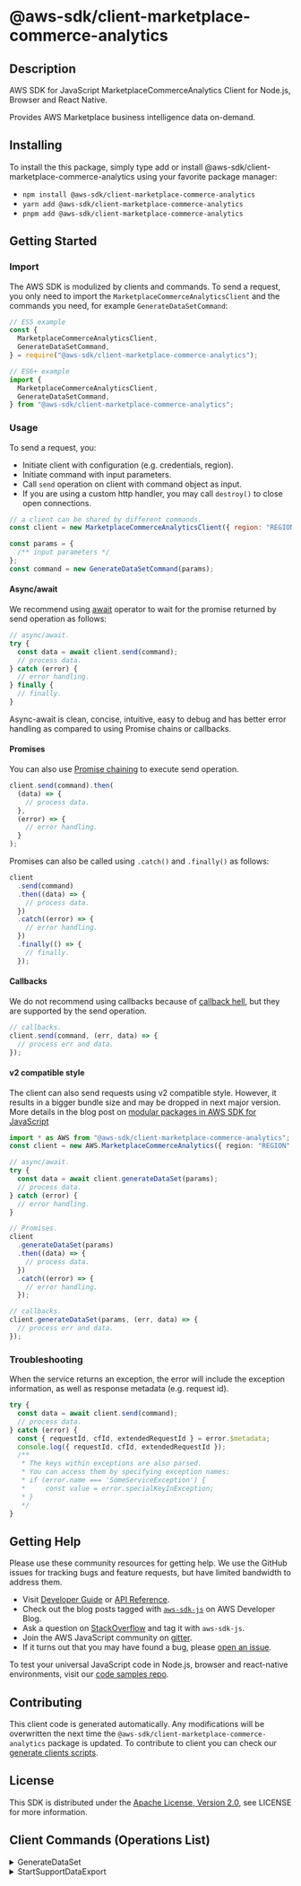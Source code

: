 <!-- generated file, do not edit directly -->

# @aws-sdk/client-marketplace-commerce-analytics

## Description

AWS SDK for JavaScript MarketplaceCommerceAnalytics Client for Node.js, Browser and React Native.

Provides AWS Marketplace business intelligence data on-demand.

## Installing

To install the this package, simply type add or install @aws-sdk/client-marketplace-commerce-analytics
using your favorite package manager:

- `npm install @aws-sdk/client-marketplace-commerce-analytics`
- `yarn add @aws-sdk/client-marketplace-commerce-analytics`
- `pnpm add @aws-sdk/client-marketplace-commerce-analytics`

## Getting Started

### Import

The AWS SDK is modulized by clients and commands.
To send a request, you only need to import the `MarketplaceCommerceAnalyticsClient` and
the commands you need, for example `GenerateDataSetCommand`:

```js
// ES5 example
const {
  MarketplaceCommerceAnalyticsClient,
  GenerateDataSetCommand,
} = require("@aws-sdk/client-marketplace-commerce-analytics");
```

```ts
// ES6+ example
import {
  MarketplaceCommerceAnalyticsClient,
  GenerateDataSetCommand,
} from "@aws-sdk/client-marketplace-commerce-analytics";
```

### Usage

To send a request, you:

- Initiate client with configuration (e.g. credentials, region).
- Initiate command with input parameters.
- Call `send` operation on client with command object as input.
- If you are using a custom http handler, you may call `destroy()` to close open connections.

```js
// a client can be shared by different commands.
const client = new MarketplaceCommerceAnalyticsClient({ region: "REGION" });

const params = {
  /** input parameters */
};
const command = new GenerateDataSetCommand(params);
```

#### Async/await

We recommend using [await](https://developer.mozilla.org/en-US/docs/Web/JavaScript/Reference/Operators/await)
operator to wait for the promise returned by send operation as follows:

```js
// async/await.
try {
  const data = await client.send(command);
  // process data.
} catch (error) {
  // error handling.
} finally {
  // finally.
}
```

Async-await is clean, concise, intuitive, easy to debug and has better error handling
as compared to using Promise chains or callbacks.

#### Promises

You can also use [Promise chaining](https://developer.mozilla.org/en-US/docs/Web/JavaScript/Guide/Using_promises#chaining)
to execute send operation.

```js
client.send(command).then(
  (data) => {
    // process data.
  },
  (error) => {
    // error handling.
  }
);
```

Promises can also be called using `.catch()` and `.finally()` as follows:

```js
client
  .send(command)
  .then((data) => {
    // process data.
  })
  .catch((error) => {
    // error handling.
  })
  .finally(() => {
    // finally.
  });
```

#### Callbacks

We do not recommend using callbacks because of [callback hell](http://callbackhell.com/),
but they are supported by the send operation.

```js
// callbacks.
client.send(command, (err, data) => {
  // process err and data.
});
```

#### v2 compatible style

The client can also send requests using v2 compatible style.
However, it results in a bigger bundle size and may be dropped in next major version. More details in the blog post
on [modular packages in AWS SDK for JavaScript](https://aws.amazon.com/blogs/developer/modular-packages-in-aws-sdk-for-javascript/)

```ts
import * as AWS from "@aws-sdk/client-marketplace-commerce-analytics";
const client = new AWS.MarketplaceCommerceAnalytics({ region: "REGION" });

// async/await.
try {
  const data = await client.generateDataSet(params);
  // process data.
} catch (error) {
  // error handling.
}

// Promises.
client
  .generateDataSet(params)
  .then((data) => {
    // process data.
  })
  .catch((error) => {
    // error handling.
  });

// callbacks.
client.generateDataSet(params, (err, data) => {
  // process err and data.
});
```

### Troubleshooting

When the service returns an exception, the error will include the exception information,
as well as response metadata (e.g. request id).

```js
try {
  const data = await client.send(command);
  // process data.
} catch (error) {
  const { requestId, cfId, extendedRequestId } = error.$metadata;
  console.log({ requestId, cfId, extendedRequestId });
  /**
   * The keys within exceptions are also parsed.
   * You can access them by specifying exception names:
   * if (error.name === 'SomeServiceException') {
   *     const value = error.specialKeyInException;
   * }
   */
}
```

## Getting Help

Please use these community resources for getting help.
We use the GitHub issues for tracking bugs and feature requests, but have limited bandwidth to address them.

- Visit [Developer Guide](https://docs.aws.amazon.com/sdk-for-javascript/v3/developer-guide/welcome.html)
  or [API Reference](https://docs.aws.amazon.com/AWSJavaScriptSDK/v3/latest/index.html).
- Check out the blog posts tagged with [`aws-sdk-js`](https://aws.amazon.com/blogs/developer/tag/aws-sdk-js/)
  on AWS Developer Blog.
- Ask a question on [StackOverflow](https://stackoverflow.com/questions/tagged/aws-sdk-js) and tag it with `aws-sdk-js`.
- Join the AWS JavaScript community on [gitter](https://gitter.im/aws/aws-sdk-js-v3).
- If it turns out that you may have found a bug, please [open an issue](https://github.com/aws/aws-sdk-js-v3/issues/new/choose).

To test your universal JavaScript code in Node.js, browser and react-native environments,
visit our [code samples repo](https://github.com/aws-samples/aws-sdk-js-tests).

## Contributing

This client code is generated automatically. Any modifications will be overwritten the next time the `@aws-sdk/client-marketplace-commerce-analytics` package is updated.
To contribute to client you can check our [generate clients scripts](https://github.com/aws/aws-sdk-js-v3/tree/main/scripts/generate-clients).

## License

This SDK is distributed under the
[Apache License, Version 2.0](http://www.apache.org/licenses/LICENSE-2.0),
see LICENSE for more information.

## Client Commands (Operations List)

<details>
<summary>
GenerateDataSet
</summary>

[Command API Reference](https://docs.aws.amazon.com/AWSJavaScriptSDK/v3/latest/clients/client-marketplace-commerce-analytics/classes/generatedatasetcommand.html) / [Input](https://docs.aws.amazon.com/AWSJavaScriptSDK/v3/latest/clients/client-marketplace-commerce-analytics/interfaces/generatedatasetcommandinput.html) / [Output](https://docs.aws.amazon.com/AWSJavaScriptSDK/v3/latest/clients/client-marketplace-commerce-analytics/interfaces/generatedatasetcommandoutput.html)

</details>
<details>
<summary>
StartSupportDataExport
</summary>

[Command API Reference](https://docs.aws.amazon.com/AWSJavaScriptSDK/v3/latest/clients/client-marketplace-commerce-analytics/classes/startsupportdataexportcommand.html) / [Input](https://docs.aws.amazon.com/AWSJavaScriptSDK/v3/latest/clients/client-marketplace-commerce-analytics/interfaces/startsupportdataexportcommandinput.html) / [Output](https://docs.aws.amazon.com/AWSJavaScriptSDK/v3/latest/clients/client-marketplace-commerce-analytics/interfaces/startsupportdataexportcommandoutput.html)

</details>
